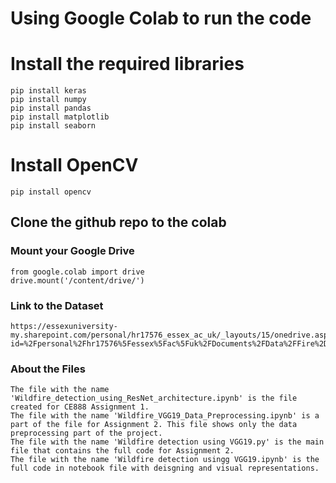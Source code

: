 
# Using Google Colab to run the code
# Install the required libraries
```
pip install keras
pip install numpy
pip install pandas
pip install matplotlib
pip install seaborn
```
# Install OpenCV
```
pip install opencv
```
## Clone the github repo to the colab

### Mount your Google Drive

```
from google.colab import drive
drive.mount('/content/drive/')
```

### Link to the Dataset
```
https://essexuniversity-my.sharepoint.com/personal/hr17576_essex_ac_uk/_layouts/15/onedrive.aspx?id=%2Fpersonal%2Fhr17576%5Fessex%5Fac%5Fuk%2FDocuments%2FData%2FFire%2Dvs%2DNoFire&originalPath=aHR0cHM6Ly9lc3NleHVuaXZlcnNpdHktbXkuc2hhcmVwb2ludC5jb20vOmY6L2cvcGVyc29uYWwvaHIxNzU3Nl9lc3NleF9hY191ay9FcGxRaDZyd0E4cEpoSFAwaktmZzYta0JWSHliMUJFOVRDQWo0TVZSMHR5T0VBP3J0aW1lPVoxWEZOQnZaMkVn
```

### About the Files
```
The file with the name 'Wildfire_detection_using_ResNet_architecture.ipynb' is the file created for CE888 Assignment 1.
The file with the name 'Wildfire_VGG19_Data_Preprocessing.ipynb' is a part of the file for Assignment 2. This file shows only the data preprocessing part of the project.
The file with the name 'Wildfire detection using VGG19.py' is the main file that contains the full code for Assignment 2.
The file with the name 'Wildfire detection usingg VGG19.ipynb' is the full code in notebook file with deisgning and visual representations.
```
